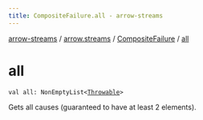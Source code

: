 ```yaml
---
title: CompositeFailure.all - arrow-streams
---
```


[arrow-streams](../../index.html) / [arrow.streams](../index.html) / [CompositeFailure](index.html) / [all](./all.html)

# all

`val all: NonEmptyList<`[`Throwable`](https://kotlinlang.org/api/latest/jvm/stdlib/kotlin/-throwable/index.html)`>`

Gets all causes (guaranteed to have at least 2 elements).

